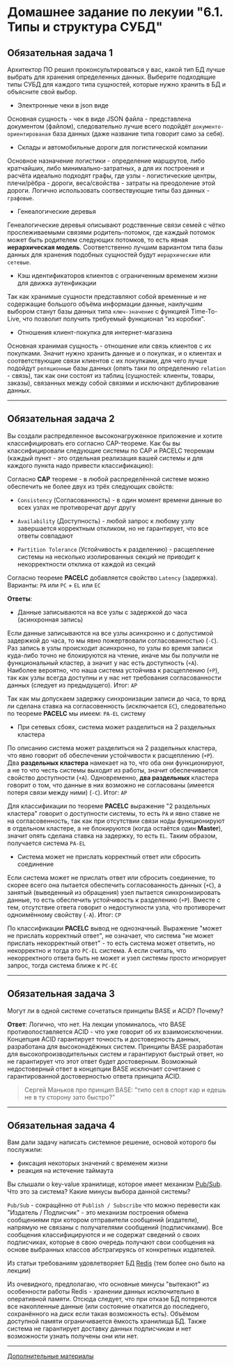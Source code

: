 # Домашнее задание по лекуии "6.1. Типы и структура СУБД"

## Обязательная задача 1

Архитектор ПО решил проконсультироваться у вас, какой тип БД лучше выбрать для хранения определенных данных.
Выберите подходящие типы СУБД для каждого типа сущностей, которые нужно хранить в БД и объясните свой выбор.

- Электронные чеки в json виде

Основная сущность - чек в виде JSON файла - представлена документом (файлом), следовательно лучше всего подойдёт `документо-ориентированая` база данных (даже название типа говорит само за себя).

- Склады и автомобильные дороги для логистической компании

Основное назначение логистики - определение маршрутов, либо кратчайших, либо минимально-затратных, а для их построения и расчёта идеально подходят графы, где узлы - логистические центры, плечи/рёбра - дороги, веса/свойства - затраты на преодоление этой дороги. Логично использовать соотвествующие типы баз данных - `графовые`.

- Генеалогические деревья

Генеалогические деревья описывают родственные связи семей с чётко прослеживаемыми связями родитель-потомок, где каждый потомок может быть родителем следующих потомков, то есть явная **иерархическая модель**. Соответственно лучшим вариантом типа базы данных для хранения подобных сущностей будут `иерархические` или `сетевые`.

- Кэш идентификаторов клиентов с ограниченным временем жизни для движка аутенфикации

Так как хранимые сущности представляют собой временные и не содержащие большого объёма информации данные, наилучшим выбором станут базы данных типа `ключ-значение` с функцией Time-To-Live, что позволит получить требуемый функционал "из коробки".

- Отношения клиент-покупка для интернет-магазина

Основная хранимая сущность - отношение или связь клиентов с их покупками. Значит нужно хранить данные и о покупках, и о клиентах и соответствующие связи клиентов с их покупками, для чего лучше подойдут `реляционные` базы данных (опять таки по определению `relation` - связь), так как они состоят из таблиц (сущностей: клиенты, товары, заказы), связанных между собой связями и исключают дублирование данных.

---

## Обязательная задача 2

Вы создали распределенное высоконагруженное приложение и хотите классифицировать его согласно CAP-теореме. Как бы вы классифицировали следующие системы по CAP и PACELC теоремам (каждый пункт - это отдельная реализация вашей системы и для каждого пункта надо привести классификацию):

Согласно **CAP** теореме - в любой распределённой системе можно обеспечить не более двух из трёх следующих свойств:

- `Consistency` (Согласованность) - в один момент времени данные во всех узлах не противоречат друг другу
  
- `Availability` (Доступность) - любой запрос к любому узлу завершается корректным откликом, но не гарантирует, что все ответы совпадают

- `Partition Tolerance` (Устойчивость к разделению) - расщепление системы на несколько изолированных секций не приводит к некорректности отклика от каждой из секций

Согласно теореме **PACELC** добавляется свойство `Latency` (задержка). Варианты: `PA` или `PC` + `EL` или `EC`

**Ответы**:

- Данные записываются на все узлы с задержкой до часа (асинхронная запись)

Если данные записываются на все узлы асинхронно и с допустимой задержкой до часа, то мы явно пожертвовали согласованностью (`-C`). Раз запись в узлы происходит асинхронно, то узлы во время записи куда-либо точно не блокируются на чтение, иначе мы бы получили не функциональный кластер, а значит у нас есть доступность (`+A`). Наиболее вероятно, что наша система устойчива к расщеплению (`+P`), так как узлы всегда доступны и у нас нет требования согласованности данных (следует из предыдущего). Итог: `AP`

Так как мы допускаем задержку синхронизации записи до часа, то вряд ли сделана ставка на согласовенность (исключается `EC`), следовательно по теореме **PACELC** мы имеем: `PA-EL` систему

- При сетевых сбоях, система может разделиться на 2 раздельных кластера

По описанию система может разделиться на 2 раздельных кластера, что явно говорит об обеспечении устойчивости к расщеплению (`+P`). Два **раздельных кластера** намекает на то, что оба они функционируют, а не то что честь системы выходит из работы, значит обеспечивается свойство доступности (`+A`). Одновременно, **два раздельных** кластера говорит о том, что данные в них возможно не согласованы (имеется потеря связи между ними) (`-C`). Итог: `AP`

Для классификации по теореме **PACELC** выражение "2 раздельных кластера" говорит о доступности системы, то есть `PA` и явно ставке не на согласовенность, так как при отсутствии связи ноды функционируют в отдельном кластере, а не блокируются (когда остаётся один **Master**), значит опять сделана ставка на задержку, то есть `EL`. Таким образом, получается система `PA-EL`

- Система может не прислать корректный ответ или сбросить соединение

Если система может не прислать ответ или сбросить соединение, то скорее всего она пытается обеспечить согласованность данных (`+C`), а занятый (выведенный из обращения) узел пытается синхронизировать данные, то есть обеспечить устойчивость к разделению (`+P`). Вместе с тем, отсутствие ответа говорит о недоступности узла, что противоречит одноимённому свойству (`-A`). Итог: `CP`

По классификации **PACELC** вывод не однозначный. Выражение "может не прислать корректный ответ", не означает, что система "не может прислать некорректный ответ" - то есть система может ответить, но некорректно и тогда это `PC-EL` система. А если считать, что некорректного ответа быть не может и узел системы просто игнорирует запрос, тогда система ближе к `PC-EC`

---

## Обязательная задача 3

Могут ли в одной системе сочетаться принципы BASE и ACID? Почему?

**Ответ**: Логично, что нет. На лекции упоминалось, что BASE противопоставляется ACID - что уже говорит об их взаимоисключении. Концепция ACID гарантирует точность и достоверность данных, разработана для высоконадёжных систем. Принципы BASE разработан для высокопроизводительных систем и гарантируют быстрый ответ, но не гарантирует что этот ответ будет достоверным. Возможный недостоверный ответ в концепции BASE исключает сочетание с гарантированной достоверностью ответа принципа ACID.

> Сергей Маньков про принцип BASE: "типо сел в спорт кар и едешь не в ту сторону зато быстро?"

---

## Обязательная задача 4

Вам дали задачу написать системное решение, основой которого бы послужили:

- фиксация некоторых значений с временем жизни
- реакция на истечение таймаута

Вы слышали о key-value хранилище, которое имеет механизм [Pub/Sub](https://habr.com/ru/post/278237/). 
Что это за система? Какие минусы выбора данной системы?

`Pub/Sub` - сокращённо от `Publish / Subscribe` что можно перевести как "Издатель / Подписчик" - это механизм построения обмена сообщениями при котором отправители сообщений (издатели), напрямую не связаны с получателями сообщений (подписчиками). Все сообщения классифицируются и не содержат сведений о своих подписчиках, которые в свою очередь получают свои сообщения на основе выбранных классов абстрагируясь от конкретных издателей.

Из статьи требованиям удовлетворяет БД [Redis](https://redis.io/docs/manual/) (тем более оно было на лекции)

Из очевидного, предполагаю, что основные минусы "вытекают" из особенности работы Redis - хранении данных исключительно в оперативной памяти. Отсюда следует, что при отказе БД потеряются все накопленные данные (или состояние откатится до последнего, сохранённого на диск если такая возможность есть). Объёмом доступной памяти ограничивается ёмкость хранилища БД. Также система не гарантирует доставку данных подписчикам и нет возможности узнать получены они или нет. 

---

[Дополнительные материалы](../6_am/)